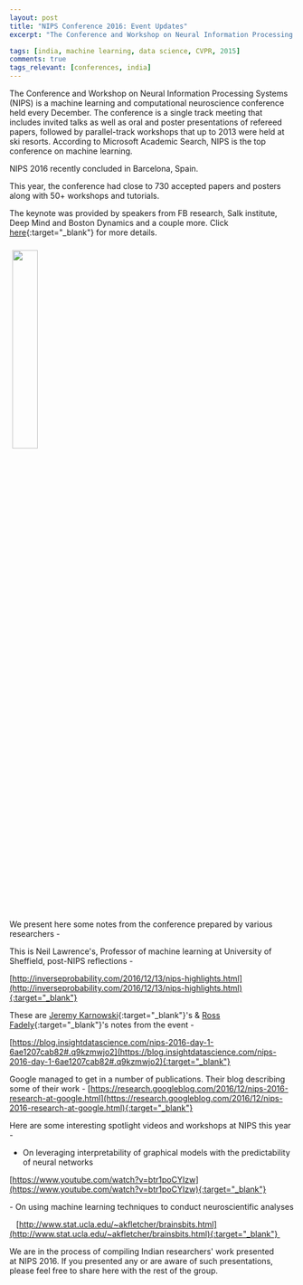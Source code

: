 ```yaml
---
layout: post
title: "NIPS Conference 2016: Event Updates"
excerpt: "The Conference and Workshop on Neural Information Processing Systems (NIPS) is a machine learning and computational neuroscience conference held every December. The conference is a single track meeting that includes invited talks as well as oral and poster presentations of refereed papers, followed by parallel-track workshops that up to 2013 were held at ski resorts. According to Microsoft Academic Search, NIPS is the top conference on machine learning."

tags: [india, machine learning, data science, CVPR, 2015]
comments: true
tags_relevant: [conferences, india]
---
```


The Conference and Workshop on Neural Information Processing Systems (NIPS) is a machine learning and computational neuroscience conference held every December. The conference is a single track meeting that includes invited talks as well as oral and poster presentations of refereed papers, followed by parallel-track workshops that up to 2013 were held at ski resorts. According to Microsoft Academic Search, NIPS is the top conference on machine learning.

NIPS 2016 recently concluded in Barcelona, Spain. 

This year, the conference had close to 730 accepted papers and posters along with 50+ workshops and tutorials.

The keynote was provided by speakers from FB research, Salk institute, Deep Mind and Boston Dynamics and a couple more. Click [here](https://nips.cc/){:target="_blank"} for more details.

<img src="https://s23.postimg.org/xq24066gr/008067e.jpg" align='center' style="margin-right:5px; margin-top:9px; margin-left:5px; width:30%">

We present here some notes from the conference prepared by various researchers -

This is Neil Lawrence's, Professor of machine learning at University of Sheffield, post-NIPS reflections - 

[http://inverseprobability.com/2016/12/13/nips-highlights.html](http://inverseprobability.com/2016/12/13/nips-highlights.html){:target="_blank"}

These are [Jeremy Karnowski](https://twitter.com/mwakanosya){:target="_blank"}'s & [Ross Fadely](https://twitter.com/rossfadely){:target="_blank"}'s notes from the event -

[https://blog.insightdatascience.com/nips-2016-day-1-6ae1207cab82#.q9kzmwjo2](https://blog.insightdatascience.com/nips-2016-day-1-6ae1207cab82#.q9kzmwjo2){:target="_blank"}  

Google managed to get in a number of publications. Their blog describing some of their work - [https://research.googleblog.com/2016/12/nips-2016-research-at-google.html](https://research.googleblog.com/2016/12/nips-2016-research-at-google.html){:target="_blank"}

Here are some interesting spotlight videos and workshops at NIPS this year - 

- On leveraging interpretability of graphical models with the predictability of neural networks

[https://www.youtube.com/watch?v=btr1poCYIzw](https://www.youtube.com/watch?v=btr1poCYIzw){:target="_blank"}

- On using machine learning techniques to conduct neuroscientific analyses

   [http://www.stat.ucla.edu/~akfletcher/brainsbits.html](http://www.stat.ucla.edu/~akfletcher/brainsbits.html){:target="_blank"} 

We are in the process of compiling Indian researchers' work presented at NIPS 2016. If you presented any or are aware of such presentations, please feel free to share here with the rest of the group.
